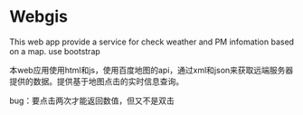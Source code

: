 # Webgis
This web app provide a service for check weather and PM infomation based on a map.
use bootstrap

本web应用使用html和js，使用百度地图的api，通过xml和json来获取远端服务器提供的数据。提供基于地图点击的实时信息查询。

bug：要点击两次才能返回数值，但又不是双击
